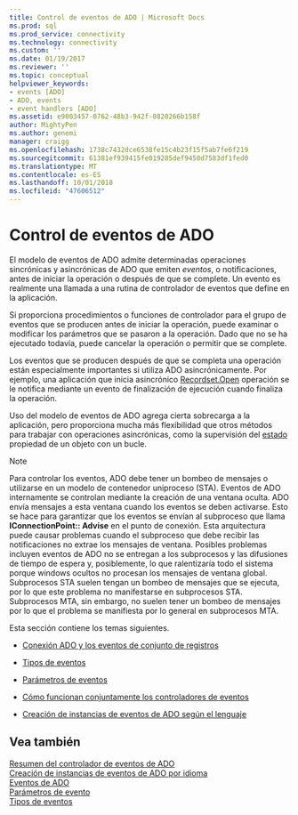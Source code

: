 ```yaml
---
title: Control de eventos de ADO | Microsoft Docs
ms.prod: sql
ms.prod_service: connectivity
ms.technology: connectivity
ms.custom: ''
ms.date: 01/19/2017
ms.reviewer: ''
ms.topic: conceptual
helpviewer_keywords:
- events [ADO]
- ADO, events
- event handlers [ADO]
ms.assetid: e9003457-0762-48b3-942f-0820266b158f
author: MightyPen
ms.author: genemi
manager: craigg
ms.openlocfilehash: 1738c7432dce6538fe15c4b23f15f5ab7fe6f219
ms.sourcegitcommit: 61381ef939415fe019285def9450d7583df1fed0
ms.translationtype: MT
ms.contentlocale: es-ES
ms.lasthandoff: 10/01/2018
ms.locfileid: "47606512"
---
```

# <a name="handling-ado-events"></a>Control de eventos de ADO
El modelo de eventos de ADO admite determinadas operaciones sincrónicas y asincrónicas de ADO que emiten *eventos*, o notificaciones, antes de iniciar la operación o después de que se complete. Un evento es realmente una llamada a una rutina de controlador de eventos que define en la aplicación.  
  
 Si proporciona procedimientos o funciones de controlador para el grupo de eventos que se producen antes de iniciar la operación, puede examinar o modificar los parámetros que se pasaron a la operación. Dado que no se ha ejecutado todavía, puede cancelar la operación o permitir que se complete.  
  
 Los eventos que se producen después de que se completa una operación están especialmente importantes si utiliza ADO asincrónicamente. Por ejemplo, una aplicación que inicia asincrónico [Recordset.Open](../../../ado/reference/ado-api/open-method-ado-recordset.md) operación se le notifica mediante un evento de finalización de ejecución cuando finaliza la operación.  
  
 Uso del modelo de eventos de ADO agrega cierta sobrecarga a la aplicación, pero proporciona mucha más flexibilidad que otros métodos para trabajar con operaciones asincrónicas, como la supervisión del [estado](../../../ado/reference/ado-api/state-property-ado.md) propiedad de un objeto con un bucle.  
  
> [!NOTE]
>  Para controlar los eventos, ADO debe tener un bombeo de mensajes o utilizarse en un modelo de contenedor uniproceso (STA). Eventos de ADO internamente se controlan mediante la creación de una ventana oculta. ADO envía mensajes a esta ventana cuando los eventos se deben activarse. Esto se hace para garantizar que los eventos se envían al subproceso que llama **IConnectionPoint:: Advise** en el punto de conexión. Esta arquitectura puede causar problemas cuando el subproceso que debe recibir las notificaciones no extrae los mensajes de ventana. Posibles problemas incluyen eventos de ADO no se entregan a los subprocesos y las difusiones de tiempo de espera y, posiblemente, lo que ralentizaría todo el sistema porque windows ocultos no procesan los mensajes de ventana global. Subprocesos STA suelen tengan un bombeo de mensajes que se ejecuta, por lo que este problema no manifestarse en subprocesos STA. Subprocesos MTA, sin embargo, no suelen tener un bombeo de mensajes por lo que el problema se manifiesta por lo general en subprocesos MTA.  
  
 Esta sección contiene los temas siguientes.  
  
-   [Conexión ADO y los eventos de conjunto de registros](../../../ado/guide/data/ado-event-handler-summary.md)  
  
-   [Tipos de eventos](../../../ado/guide/data/types-of-events.md)  
  
-   [Parámetros de eventos](../../../ado/guide/data/event-parameters.md)  
  
-   [Cómo funcionan conjuntamente los controladores de eventos](../../../ado/guide/data/how-event-handlers-work-together.md)  
  
-   [Creación de instancias de eventos de ADO según el lenguaje](../../../ado/guide/data/ado-event-instantiation-by-language.md)  
  
## <a name="see-also"></a>Vea también  
 [Resumen del controlador de eventos de ADO](../../../ado/guide/data/ado-event-handler-summary.md)   
 [Creación de instancias de eventos de ADO por idioma](../../../ado/guide/data/ado-event-instantiation-by-language.md)   
 [Eventos de ADO](../../../ado/reference/ado-api/ado-events.md)   
 [Parámetros de evento](../../../ado/guide/data/event-parameters.md)   
 [Tipos de eventos](../../../ado/guide/data/types-of-events.md)
